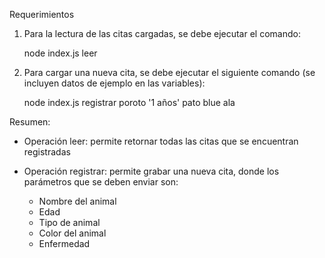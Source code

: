 Requerimientos
1. Para la lectura de las citas cargadas, se debe ejecutar el comando:

    node index.js leer


2. Para cargar una nueva cita, se debe ejecutar el siguiente comando (se incluyen datos de ejemplo en las variables):

    node index.js registrar poroto '1 años' pato blue ala


Resumen:
- Operación leer: permite retornar todas las citas que se encuentran registradas

- Operación registrar: permite grabar una nueva cita, donde los parámetros que se deben enviar son:
    - Nombre del animal
    - Edad
    - Tipo de animal
    - Color del animal
    - Enfermedad
